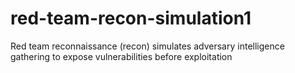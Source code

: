 # red-team-recon-simulation1
Red team reconnaissance (recon) simulates adversary intelligence gathering to expose vulnerabilities before exploitation
